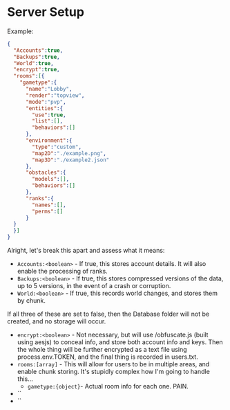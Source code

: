 # Server Setup

Example:
```json
{
  "Accounts":true,
  "Backups":true,
  "World":true,
  "encrypt":true,
  "rooms":[{
    "gametype":{
      "name":"Lobby",
      "render":"topview",
      "mode":"pvp",
      "entities":{
        "use":true,
        "list":[],
        "behaviors":[]
      },
      "environment":{
        "type":"custom",
        "map2D":"./example.png",
        "map3D":"./example2.json"
      },
      "obstacles":{
        "models":[],
        "behaviors":[]
      },
      "ranks":{
        "names":[],
        "perms":[]
      }
  }
  }]
}
```

Alright, let's break this apart and assess what it means:
* `Accounts:<boolean>` - If true, this stores account details. It will also enable the processing of ranks.
* `Backups:<boolean>` - If true, this stores compressed versions of the data, up to 5 versions, in the event of a crash or corruption.
* `World:<boolean>` - If true, this records world changes, and stores them by chunk.

If all three of these are set to false, then the Database folder will not be created, and no storage will occur. 



* `encrypt:<boolean>` - Not necessary, but will use /obfuscate.js (built using aesjs) to conceal info, and store both account info and keys. Then the whole thing will be further encrypted as a text file using process.env.TOKEN, and the final thing is recorded in users.txt.
* `rooms:[array]` - This will allow for users to be in multiple areas, and enable chunk storing. It's stupidly complex how I'm going to handle this...
  * `gametype:{object}`- Actual room info for each one. PAIN.
* ``
* ``
